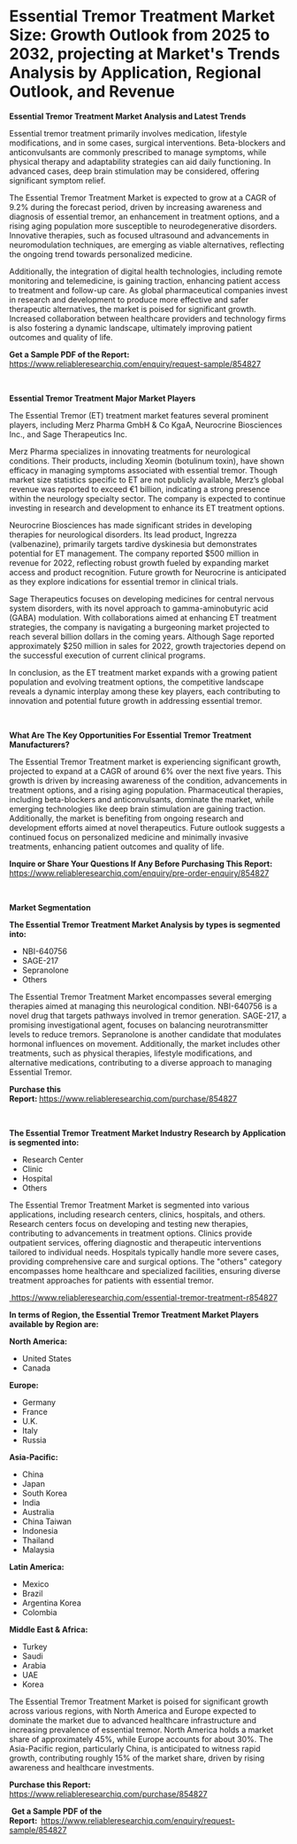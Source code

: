 <p><h1>Essential Tremor Treatment Market Size: Growth Outlook from 2025 to 2032, projecting at Market's Trends Analysis by Application, Regional Outlook, and Revenue</h1></p><p><strong>Essential Tremor Treatment Market Analysis and Latest Trends</strong></p>
<p><p>Essential tremor treatment primarily involves medication, lifestyle modifications, and in some cases, surgical interventions. Beta-blockers and anticonvulsants are commonly prescribed to manage symptoms, while physical therapy and adaptability strategies can aid daily functioning. In advanced cases, deep brain stimulation may be considered, offering significant symptom relief.</p><p>The Essential Tremor Treatment Market is expected to grow at a CAGR of 9.2% during the forecast period, driven by increasing awareness and diagnosis of essential tremor, an enhancement in treatment options, and a rising aging population more susceptible to neurodegenerative disorders. Innovative therapies, such as focused ultrasound and advancements in neuromodulation techniques, are emerging as viable alternatives, reflecting the ongoing trend towards personalized medicine. </p><p>Additionally, the integration of digital health technologies, including remote monitoring and telemedicine, is gaining traction, enhancing patient access to treatment and follow-up care. As global pharmaceutical companies invest in research and development to produce more effective and safer therapeutic alternatives, the market is poised for significant growth. Increased collaboration between healthcare providers and technology firms is also fostering a dynamic landscape, ultimately improving patient outcomes and quality of life.</p></p>
<p><strong>Get a Sample PDF of the Report:&nbsp;</strong> <a href="https://www.reliableresearchiq.com/enquiry/request-sample/854827?utm_campaign=1870&utm_medium=2&utm_source=Github&utm_content=ia&utm_term=19042025&utm_id=essential-tremor-treatment">https://www.reliableresearchiq.com/enquiry/request-sample/854827</a></p>
<p>&nbsp;</p>
<p><strong>Essential Tremor Treatment Major Market Players</strong></p>
<p><p>The Essential Tremor (ET) treatment market features several prominent players, including Merz Pharma GmbH & Co KgaA, Neurocrine Biosciences Inc., and Sage Therapeutics Inc. </p><p>Merz Pharma specializes in innovating treatments for neurological conditions. Their products, including Xeomin (botulinum toxin), have shown efficacy in managing symptoms associated with essential tremor. Though market size statistics specific to ET are not publicly available, Merz’s global revenue was reported to exceed €1 billion, indicating a strong presence within the neurology specialty sector. The company is expected to continue investing in research and development to enhance its ET treatment options.</p><p>Neurocrine Biosciences has made significant strides in developing therapies for neurological disorders. Its lead product, Ingrezza (valbenazine), primarily targets tardive dyskinesia but demonstrates potential for ET management. The company reported $500 million in revenue for 2022, reflecting robust growth fueled by expanding market access and product recognition. Future growth for Neurocrine is anticipated as they explore indications for essential tremor in clinical trials.</p><p>Sage Therapeutics focuses on developing medicines for central nervous system disorders, with its novel approach to gamma-aminobutyric acid (GABA) modulation. With collaborations aimed at enhancing ET treatment strategies, the company is navigating a burgeoning market projected to reach several billion dollars in the coming years. Although Sage reported approximately $250 million in sales for 2022, growth trajectories depend on the successful execution of current clinical programs.</p><p>In conclusion, as the ET treatment market expands with a growing patient population and evolving treatment options, the competitive landscape reveals a dynamic interplay among these key players, each contributing to innovation and potential future growth in addressing essential tremor.</p></p>
<p>&nbsp;</p>
<p><strong>What Are The Key Opportunities For Essential Tremor Treatment Manufacturers?</strong></p>
<p><p>The Essential Tremor Treatment market is experiencing significant growth, projected to expand at a CAGR of around 6% over the next five years. This growth is driven by increasing awareness of the condition, advancements in treatment options, and a rising aging population. Pharmaceutical therapies, including beta-blockers and anticonvulsants, dominate the market, while emerging technologies like deep brain stimulation are gaining traction. Additionally, the market is benefiting from ongoing research and development efforts aimed at novel therapeutics. Future outlook suggests a continued focus on personalized medicine and minimally invasive treatments, enhancing patient outcomes and quality of life.</p></p>
<p><strong>Inquire or Share Your Questions If Any Before Purchasing This Report:</strong> <a href="https://www.reliableresearchiq.com/enquiry/pre-order-enquiry/854827?utm_campaign=1870&utm_medium=2&utm_source=Github&utm_content=ia&utm_term=19042025&utm_id=essential-tremor-treatment">https://www.reliableresearchiq.com/enquiry/pre-order-enquiry/854827</a></p>
<p>&nbsp;</p>
<p><strong>Market Segmentation</strong></p>
<p><strong>The Essential Tremor Treatment Market Analysis by types is segmented into:</strong></p>
<p><ul><li>NBI-640756</li><li>SAGE-217</li><li>Sepranolone</li><li>Others</li></ul></p>
<p><p>The Essential Tremor Treatment Market encompasses several emerging therapies aimed at managing this neurological condition. NBI-640756 is a novel drug that targets pathways involved in tremor generation. SAGE-217, a promising investigational agent, focuses on balancing neurotransmitter levels to reduce tremors. Sepranolone is another candidate that modulates hormonal influences on movement. Additionally, the market includes other treatments, such as physical therapies, lifestyle modifications, and alternative medications, contributing to a diverse approach to managing Essential Tremor.</p></p>
<p><strong>Purchase this Report:&nbsp;</strong><a href="https://www.reliableresearchiq.com/purchase/854827?utm_campaign=1870&utm_medium=2&utm_source=Github&utm_content=ia&utm_term=19042025&utm_id=essential-tremor-treatment">https://www.reliableresearchiq.com/purchase/854827</a></p>
<p>&nbsp;</p>
<p><strong>The Essential Tremor Treatment Market Industry Research by Application is segmented into:</strong></p>
<p><ul><li>Research Center</li><li>Clinic</li><li>Hospital</li><li>Others</li></ul></p>
<p><p>The Essential Tremor Treatment Market is segmented into various applications, including research centers, clinics, hospitals, and others. Research centers focus on developing and testing new therapies, contributing to advancements in treatment options. Clinics provide outpatient services, offering diagnostic and therapeutic interventions tailored to individual needs. Hospitals typically handle more severe cases, providing comprehensive care and surgical options. The "others" category encompasses home healthcare and specialized facilities, ensuring diverse treatment approaches for patients with essential tremor.</p></p>
<p><a href="https://www.reliableresearchiq.com/essential-tremor-treatment-r854827?utm_campaign=1870&utm_medium=2&utm_source=Github&utm_content=ia&utm_term=19042025&utm_id=essential-tremor-treatment">&nbsp;https://www.reliableresearchiq.com/essential-tremor-treatment-r854827</a></p>
<p><strong>In terms of Region, the Essential Tremor Treatment Market Players available by Region are:</strong></p>
<p>
    <p> <strong> North America: </strong>
        <ul>
            <li>United States</li>
            <li>Canada</li>
        </ul>
        </p> 
    <p> <strong> Europe: </strong>
        <ul>
            <li>Germany</li>
            <li>France</li>
            <li>U.K.</li>
            <li>Italy</li>
            <li>Russia</li>
        </ul>
        </p> 
    <p> <strong> Asia-Pacific: </strong>
        <ul>
            <li>China</li>
            <li>Japan</li>
            <li>South Korea</li>
            <li>India</li>
            <li>Australia</li>
            <li>China Taiwan</li>
            <li>Indonesia</li>
            <li>Thailand</li>
            <li>Malaysia</li>
        </ul>
        </p> 
    <p> <strong> Latin America: </strong>
        <ul>
            <li>Mexico</li>
            <li>Brazil</li>
            <li>Argentina Korea</li>
            <li>Colombia</li>
        </ul>
        </p> 
    <p> <strong> Middle East & Africa: </strong>
        <ul>
            <li>Turkey</li>
            <li>Saudi</li>
            <li>Arabia</li>
            <li>UAE</li>
            <li>Korea</li>
        </ul>
    </p>
    </p>
<p><p>The Essential Tremor Treatment Market is poised for significant growth across various regions, with North America and Europe expected to dominate the market due to advanced healthcare infrastructure and increasing prevalence of essential tremor. North America holds a market share of approximately 45%, while Europe accounts for about 30%. The Asia-Pacific region, particularly China, is anticipated to witness rapid growth, contributing roughly 15% of the market share, driven by rising awareness and healthcare investments.</p></p>
<p><strong>Purchase this Report: </strong><a href="https://www.reliableresearchiq.com/purchase/854827?utm_campaign=1870&utm_medium=2&utm_source=Github&utm_content=ia&utm_term=19042025&utm_id=essential-tremor-treatment">https://www.reliableresearchiq.com/purchase/854827</a></p>
<p>&nbsp;<strong>Get a Sample PDF of the Report:&nbsp;&nbsp;</strong><a href="https://www.reliableresearchiq.com/enquiry/request-sample/854827?utm_campaign=1870&utm_medium=2&utm_source=Github&utm_content=ia&utm_term=19042025&utm_id=essential-tremor-treatment">https://www.reliableresearchiq.com/enquiry/request-sample/854827</a></p>
<p><strong></strong></p>
<p><p></p><p></p><p></p></p>